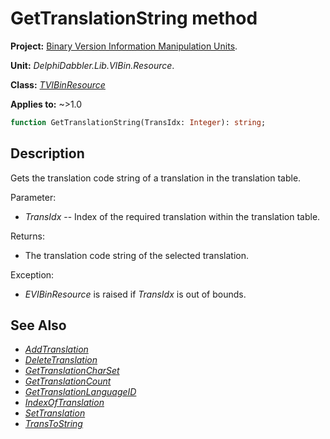 # GetTranslationString method

**Project:** [Binary Version Information Manipulation Units](../API.md).

**Unit:** _DelphiDabbler.Lib.VIBin.Resource_.

**Class:** _[TVIBinResource](./TVIBinResource.md)_

**Applies to:** ~>1.0

```pascal
function GetTranslationString(TransIdx: Integer): string;
```

## Description

Gets the translation code string of a translation in the translation table.

Parameter:

* _TransIdx_ -- Index of the required translation within the translation table.

Returns:

* The translation code string of the selected translation.

Exception:

* _EVIBinResource_ is raised if _TransIdx_ is out of bounds.

## See Also

* [_AddTranslation_](./TVIBinResource-AddTranslation.md)
* [_DeleteTranslation_](./TVIBinResource-DeleteTranslation.md)
* [_GetTranslationCharSet_](./TVIBinResource-GetTranslationCharSet.md)
* [_GetTranslationCount_](./TVIBinResource-GetTranslationCount.md)
* [_GetTranslationLanguageID_](./TVIBinResource-GetTranslationLanguageID.md)
* [_IndexOfTranslation_](./TVIBinResource-IndexOfTranslation.md)
* [_SetTranslation_](./TVIBinResource-SetTranslation.md)
* [_TransToString_](./TVIBinResource-TransToString.md)

